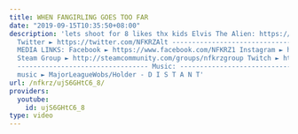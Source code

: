 ```yaml
---
title: WHEN FANGIRLING GOES TOO FAR
date: "2019-09-15T10:35:50+08:00"
description: 'lets shoot for 8 likes thx kids Elvis The Alien: https://www.youtube.com/channel/UChc-m3saf8K2oJHDSsnsj_A
  Twitter ► https://twitter.com/NFKRZAlt --------------------------------- SOCIAL
  MEDIA LINKS: Facebook ► https://www.facebook.com/NFKRZ1 Instagram ► https://instagram.com/roman_nfkrz/
  Steam Group ► http://steamcommunity.com/groups/nfkrzgroup Twitch ► http://www.twitch.tv/nfkrz
  --------------------------------- Music: --------------------------------- Outro
  music ► MajorLeagueWobs/Holder - D I S T A N T'
url: /nfkrz/ujS6GHtC6_8/
providers:
  youtube:
    id: ujS6GHtC6_8
type: video
---
```

